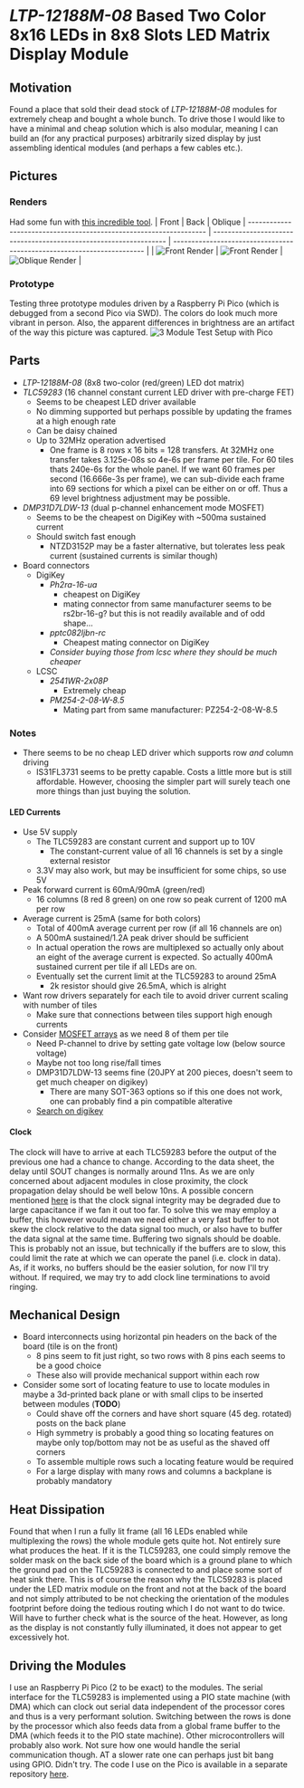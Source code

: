 # *LTP-12188M-08* Based Two Color 8x16 LEDs in 8x8 Slots LED Matrix Display Module

## Motivation
Found a place that sold their dead stock of *LTP-12188M-08* modules for
extremely cheap and bought a whole bunch.
To drive those I would like to have a minimal and cheap solution which is also
modular, meaning I can build an (for any practical purposes) arbitrarily sized
display by just assembling identical modules (and perhaps a few cables etc.).

## Pictures
### Renders
Had some fun with [this incredible tool](https://github.com/30350n/pcb2blender).
| Front                                                              | Back                                                              | Oblique
| ------------------------------------------------------------------ | ----------------------------------------------------------------- | ---------------------------------------------------------------------- |
| ![Front Render](./figures/render/ledmat_render_front_nomodule.png) | ![Front Render](./figures/render/ledmat_render_back_nomodule.png) | ![Oblique Render](./figures/render/ledmat_render_oblique_nomodule.png) |

### Prototype
Testing three prototype modules driven by a Raspberry Pi Pico (which is
debugged from a second Pico via SWD).
The colors do look much more vibrant in person. Also, the apparent differences
in brightness are an artifact of the way this picture was captured.
![3 Module Test Setup with Pico](./figures/photos/3module_test_pico.jpg) 

## Parts
* *LTP-12188M-08* (8x8 two-color (red/green) LED dot matrix)
* *TLC59283* (16 channel constant current LED driver with pre-charge FET)
    * Seems to be cheapest LED driver available
    * No dimming supported but perhaps possible by updating the frames at a high enough rate
    * Can be daisy chained
    * Up to 32MHz operation advertised
        * One frame is 8 rows x 16 bits = 128 transfers. At 32MHz one transfer
        takes 3.125e-08s so 4e-6s per frame per tile. For 60 tiles thats
        240e-6s for the whole panel. If we want 60 frames per second
        (16.666e-3s per frame), we can sub-divide each frame into 69 sections
        for which a pixel can be either on or off. Thus a 69 level brightness
        adjustment may be possible.
* *DMP31D7LDW-13* (dual p-channel enhancement mode MOSFET)
    * Seems to be the cheapest on DigiKey with ~500ma sustained current
    * Should switch fast enough
        * NTZD3152P may be a faster alternative, but tolerates less peak
        current (sustained currents is similar though)
* Board connectors
    * DigiKey
        * *Ph2ra-16-ua*
            * cheapest on DigiKey
            * mating connector from same manufacturer seems to be rs2br-16-g? but
            this is not readily available and of odd shape...
        * *pptc082ljbn-rc*
            * Cheapest mating connector on DigiKey
        * *Consider buying those from lcsc where they should be much cheaper*
    * LCSC
        * *2541WR-2x08P*
            * Extremely cheap
        * *PM254-2-08-W-8.5*
            * Mating part from same manufacturer: PZ254-2-08-W-8.5

### Notes
* There seems to be no cheap LED driver which supports row *and* column driving
    * IS31FL3731 seems to be pretty capable. Costs a little more but is still
    affordable. However, choosing the simpler part will surely teach one more
    things than just buying the solution.

#### LED Currents
* Use 5V supply
    * The TLC59283 are constant current and support up to 10V
        * The constant-current value of all 16 channels is set by a single external resistor
    * 3.3V may also work, but may be insufficient for some chips, so use 5V
* Peak forward current is 60mA/90mA (green/red)
    * 16 columns (8 red 8 green) on one row so peak current of 1200 mA per row
* Average current is 25mA (same for both colors)
    * Total of 400mA average current per row (if all 16 channels are on)
    * A 500mA sustained/1.2A peak driver should be sufficient
    * In actual operation the rows are multiplexed so actually only about an
    eight of the average current is expected. So actually 400mA sustained
    current per tile if all LEDs are on.
    * Eventually set the current limit at the TLC59283 to around 25mA
        * 2k resistor should give 26.5mA, which is alright
* Want row drivers separately for each tile to avoid driver current scaling
with number of tiles
    * Make sure that connections between tiles support high enough currents
* Consider [MOSFET arrays](https://www.digikey.com/en/products/filter/transistors/fets-mosfets/fet-mosfet-arrays/289)
as we need 8 of them per tile
    * Need P-channel to drive by setting gate voltage low (below source voltage)
    * Maybe not too long rise/fall times 
    * DMP31D7LDW-13 seems fine (20JPY at 200 pieces, doesn't seem to get much cheaper on digikey)
        * There are many SOT-363 options so if this one does not work, one can
        probably find a pin compatible alterative
    * [Search on digikey](https://www.digikey.jp/en/products/filter/transistors/fets-mosfets/fet-mosfet-arrays/289?s=N4IgjCBcoEwAwHYqgMZQGYEMA2BnApgDQgD2UA2iAgMwAcCALEsWDPHHCC2xzCALrEADgBcoIAMoiATgEsAdgHMQAX2IA2OLWQg0kLHiKkKIGGFoBWauq6nrNBrZj2rThq2p9iMBvHXU3ajAATgDvBiDgm2IEdVoYC2CnCwtLMNMUy21vVNiLZODguGjTdWc4p38IkpgEGGDUpwQLLUdvWlC2JyKEUO6YeLbTYIGE7uCwFNswEIQ62wZaScSFsGavEHdm9MXl7M2WmlsWos5iCwGwEpS4d2OWxvPGanTE53TNEYgNWvrp9WawSGV1iYHSrABYGBMEh%2B1YtCY%2BW4CLm01qCCWaOCtABWPo33AQSsBLBkwYwKJDCSLBe7g2YIYiTh1g4JTBdQq3jgkyBTm5ZXS8CuL2mCHMCNFAz6LDqHTZssKouoUWBjCiJLV8xlmkx2q08o5SJA8TycIxMKNayKUxl1up4FovGYDo4nictRCGzYdUQfM0NtMxTgFmd2xoBL8jpqiHJ9vgjBWXPidD5gyGvVY5lTCSN8BGCDOpjA3LBTmLM2dZmK8TLYM5RfZhZ8c2Kbjm1CGzcYleoWi0TiC1F6tlo1CsZQHzhCk5xPYY3M7HfccfUZXUEdXA32MP8t2S9VxOXnk2STHnp8YEcdBe3cVojsqIwf3gL7kFr66L7Wve6Q58v5oXNQnWJxRwRDZe0WRViEg61bFiVdfRg25QjjKIUiGHF6GdfwrUtBl1GBXw4CKf4ZjWaZRypcFRxaQtzDHeBklXGYBGEMRIEkGQFGUNQQAAWj4aBdCgGQAFcjDISBKCNJJ%2BD4-ikmEvRxMkkwIHkvibGE2QABNxH48tbFEcRbBEABPIR8HETBcDQFQVCAA)

#### Clock
The clock will have to arrive at each TLC59283 before the output of the
previous one had a chance to change. According to the data sheet, the delay
until SOUT changes is normally around 11ns. As we are only concerned about
adjacent modules in close proximity, the clock propagation delay should be well
below 10ns.
A possible concern mentioned [here](https://www.eevblog.com/forum/projects/shift-register-delay-tlc59283/msg5714097/#msg5714097)
is that the clock signal integrity may be degraded due to large capacitance if
we fan it out too far. To solve this we may employ a buffer, this however would
mean we need either a very fast buffer to not skew the clock relative to the
data signal too much, or also have to buffer the data signal at the same time.
Buffering two signals should be doable.
This is probably not an issue, but technically if the buffers are to slow, this
could limit the rate at which we can operate the panel (i.e. clock in data).
As, if it works, no buffers should be the easier solution, for now I'll try
without. If required, we may try to add clock line terminations to avoid
ringing.

## Mechanical Design
* Board interconnects using horizontal pin headers on the back of the board (tile is on the front)
    * 8 pins seem to fit just right, so two rows with 8 pins each seems to be a good choice
    * These also will provide mechanical support within each row
* Consider some sort of locating feature to use to locate modules in maybe a
3d-printed back plane or with small clips to be inserted between modules (**TODO**) 
    * Could shave off the corners and have short square (45 deg. rotated) posts on the back plane
    * High symmetry is probably a good thing so locating features on maybe only
    top/bottom may not be as useful as the shaved off corners
    * To assemble multiple rows such a locating feature would be required
    * For a large display with many rows and columns a backplane is probably mandatory
    
## Heat Dissipation
Found that when I run a fully lit frame (all 16 LEDs enabled while multiplexing
the rows) the whole module gets quite hot. Not entirely sure what produces the
heat. If it is the TLC59283, one could simply remove the solder mask on the
back side of the board which is a ground plane to which the ground pad on the
TLC59283 is connected to and place some sort of heat sink there.
This is of course the reason why the TLC59283 is placed under the LED matrix
module on the front and not at the back of the board and not simply attributed
to be not checking the orientation of the modules footprint before doing the
tedious routing which I do not want to do twice.
Will have to further check what is the source of the heat. However, as long as
the display is not constantly fully illuminated, it does not appear to get
excessively hot.

## Driving the Modules
I use an Raspberry Pi Pico (2 to be exact) to the modules. The serial interface
for the TLC59283 is implemented using a PIO state machine (with DMA) which can
clock out serial data independent of the processor cores and thus is a very
performant solution. Switching between the rows is done by the processor which
also feeds data from a global frame buffer to the DMA (which feeds it to the
PIO state machine).
Other microcontrollers will probably also work. Not sure how one would handle
the serial communication though. AT a slower rate one can perhaps just bit bang
using GPIO. Didn't try.
The code I use on the Pico is available in a separate repository [here](https://github.com/burbschat/ledmat8x16pico/).
